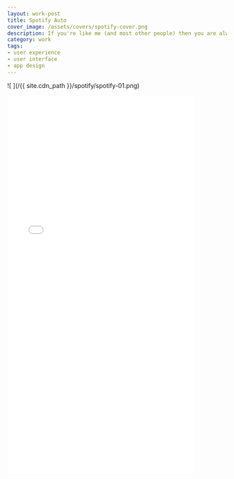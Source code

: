 ```yaml
---
layout: work-post
title: Spotify Auto
cover_image: /assets/covers/spotify-cover.png
description: If you're like me (and most other people) then you are always using Spotify in one way shape or form. Often times that involves jamming in the car. Android users are lucky in having options in using Spotify while in the car between Google Auto and Spotify's native "driving-mode" recently released. Since these driving apps are still in early release I anticipate the UX in both forms of the app will improve with time. I often switch between all 3 versions of Spotify mobile to suit my needs while driving safely. Until one version wins me over though, I have taken what I think are the best features of all three user experiences and rolled them into one service called Spotify Auto.
category: work
tags:
- user experience
- user interface
- app design
---
```


![ ](/{{ site.cdn_path }}/spotify/spotify-01.png)

<iframe width="428" height="866" src="//invis.io/NQFA6CC2B" frameborder="0" allowfullscreen></iframe>
